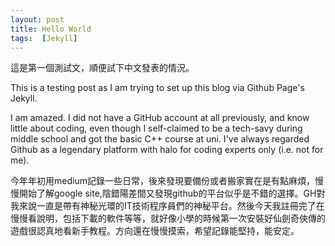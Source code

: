 ```yaml
---
layout: post
title: Hello World
tags:  [Jekyll]
---
```


這是第一個測試文，順便試下中文發表的情況。

This is a testing post as I am trying to set up this blog via Github Page's Jekyll. 

I am amazed. I did not have a GitHub account at all previously, and know little about coding, even though I self-claimed to be a tech-savy during middle school and got the basic C++ course at uni. I've always regarded Github as a legendary platform with halo for coding experts only (i.e. not for me).


今年年初用medium記錄一些日常，後來發現要備份或者搬家實在是有點麻煩，慢慢開始了解google site,陰錯陽差間又發現github的平台似乎是不錯的選擇。GH對我來說一直是帶有神秘光環的IT技術程序員們的神秘平台。然後今天我註冊完了在慢慢看說明，包括下載的軟件等等，就好像小學的時候第一次安裝好仙劍奇俠傳的遊戲很認真地看新手教程。方向還在慢慢摸索，希望記錄能堅持，能安定。